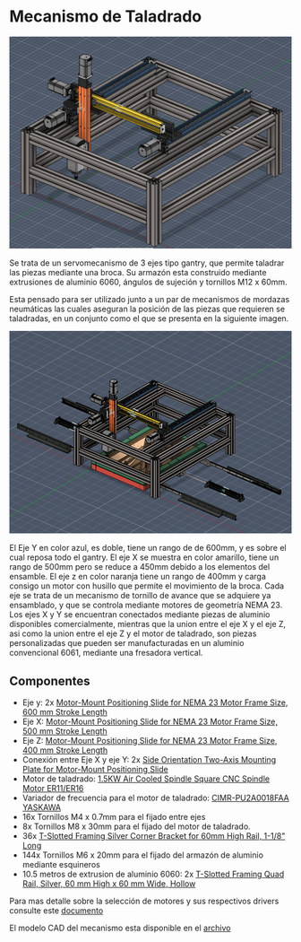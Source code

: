 # Mecanismo de Taladrado


![](../images/mecanismoTaladrado.png)

Se trata de un servomecanismo de 3 ejes tipo gantry, que permite taladrar las piezas mediante una broca. Su armazón esta construido mediante extrusiones de aluminio 6060, ángulos de sujeción y tornillos M12 x 60mm.

Esta pensado para ser utilizado junto a un par de mecanismos de mordazas neumáticas las cuales aseguran la posición de las piezas que requieren se taladradas, en un conjunto como el que se presenta en la siguiente imagen.

![](../images/mecanismoTaladrado2.png)

El Eje Y en color azul, es doble, tiene un rango de de 600mm, y es sobre el cual reposa todo el gantry. El eje X se muestra en color amarillo, tiene un rango de 500mm pero se reduce a 450mm debido a los elementos del ensamble. El eje z en color naranja tiene un rango de 400mm y carga consigo un motor con husillo que permite el movimiento de la broca. Cada eje se trata de un mecanismo de tornillo de avance que se adquiere ya ensamblado, y que se controla mediante motores de geometría NEMA 23. Los ejes X y Y se encuentran conectados mediante piezas de aluminio disponibles comercialmente, mientras que la union entre el eje X y el eje Z, asi como la union entre el eje Z y el motor de taladrado, son piezas personalizadas que pueden ser manufacturadas en un aluminio convencional 6061, mediante una fresadora vertical.


## Componentes

- Eje y: 2x [Motor-Mount Positioning Slide for NEMA 23 Motor Frame Size, 600 mm Stroke Length](https://www.mcmaster.com/6734K818)
- Eje X: [Motor-Mount Positioning Slide for NEMA 23 Motor Frame Size, 500 mm Stroke Length](https://www.mcmaster.com/6734K817)
- Eje Z: [Motor-Mount Positioning Slide for NEMA 23 Motor Frame Size, 400 mm Stroke Length](https://www.mcmaster.com/6734K816)
- Conexión entre Eje X y eje Y: 2x [Side Orientation Two-Axis Mounting Plate for Motor-Mount Positioning Slide](https://www.mcmaster.com/6734K821)
- Motor de taladrado: [1.5KW Air Cooled Spindle Square CNC Spindle Motor ER11/ER16](https://www.zhonghuajiangspindle.com/1.5kw-cnc-square-air-cooled-spindle-motor.html)
- Variador de frecuencia para el motor de taladrado: [CIMR-PU2A0018FAA YASKAWA](https://co.wiautomation.com/yaskawa/variadores-motores-proteccion-de-circuitos/CIMRPU2A0018FAA)
- 16x Tornillos M4 x 0.7mm para el fijado entre ejes
- 8x Tornillos M8 x 30mm para el fijado del motor de taladrado.
- 36x [T-Slotted Framing Silver Corner Bracket for 60mm High Rail, 1-1/8" Long](https://www.mcmaster.com/5537T941)
- 144x Tornillos M6 x 20mm para el fijado del armazón de aluminio mediante esquineros
- 10.5 metros de extrusion de aluminio 6060: 2x [T-Slotted Framing Quad Rail, Silver, 60 mm High x 60 mm Wide, Hollow](https://www.mcmaster.com/5537T99-5537T806/)


Para mas detalle sobre la selección de motores y sus respectivos drivers consulte este [documento](./Drivers%20y%20Motores%20(Motion%20Control).md)

El modelo CAD del mecanismo esta disponible en el [archivo](./CAD/MecanismoTaladrado%20v33.f3z)